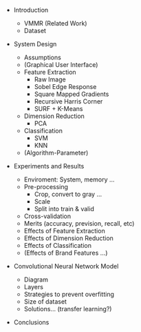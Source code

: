 - Introduction
  - VMMR (Related Work)
  - Dataset
- System Design
  - Assumptions
  - (Graphical User Interface)
  - Feature Extraction
    - Raw Image
    - Sobel Edge Response
    - Square Mapped Gradients
    - Recursive Harris Corner
    - SURF + K-Means
  - Dimension Reduction
    - PCA
  - Classification
    - SVM
    - KNN
  - (Algorithm-Parameter)
- Experiments and Results
  - Enviroment: System, memory ...
  - Pre-processing
    - Crop, convert to gray ...
    - Scale
    - Split into train & valid
  - Cross-validation
  - Merits (accuracy, prevision, recall, etc)
  - Effects of Feature Extraction
  - Effects of Dimension Reduction
  - Effects of Classification
  - (Effects of Brand Features ...)
- Convolutional Neural Network Model
  - Diagram
  - Layers
  - Strategies to prevent overfitting
  - Size of dataset
  - Solutions... (transfer learning?)

- Conclusions